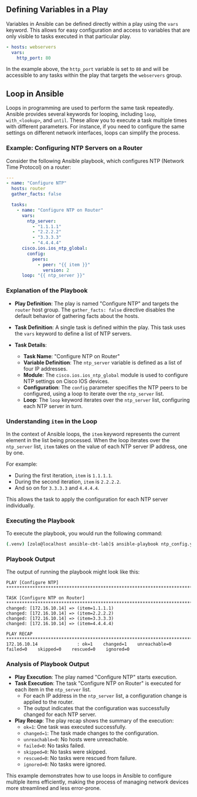 ## Defining Variables in a Play

Variables in Ansible can be defined directly within a play using the `vars` keyword. This allows for easy configuration and access to variables that are only visible to tasks executed in that particular play.

```yaml
- hosts: webservers
  vars:
    http_port: 80
```

In the example above, the `http_port` variable is set to `80` and will be accessible to any tasks within the play that targets the `webservers` group.

## Loop in Ansible

Loops in programming are used to perform the same task repeatedly. Ansible provides several keywords for looping, including `loop`, `with_<lookup>`, and `until`. These allow you to execute a task multiple times with different parameters. For instance, if you need to configure the same settings on different network interfaces, loops can simplify the process.

### Example: Configuring NTP Servers on a Router

Consider the following Ansible playbook, which configures NTP (Network Time Protocol) on a router:

```yaml
---
- name: "Configure NTP"
  hosts: router
  gather_facts: false

  tasks:
    - name: "Configure NTP on Router"
      vars:
        ntp_server:
          - "1.1.1.1"
          - "2.2.2.2"
          - "3.3.3.3"
          - "4.4.4.4"
      cisco.ios.ios_ntp_global:
        config:
          peers:
            - peer: "{{ item }}"
              version: 2
      loop: "{{ ntp_server }}"
```

### Explanation of the Playbook

- **Play Definition**: The play is named "Configure NTP" and targets the `router` host group. The `gather_facts: false` directive disables the default behavior of gathering facts about the hosts.

- **Task Definition**: A single task is defined within the play. This task uses the `vars` keyword to define a list of NTP servers.

- **Task Details**:
  - **Task Name**: "Configure NTP on Router"
  - **Variable Definition**: The `ntp_server` variable is defined as a list of four IP addresses.
  - **Module**: The `cisco.ios.ios_ntp_global` module is used to configure NTP settings on Cisco IOS devices.
  - **Configuration**: The `config` parameter specifies the NTP peers to be configured, using a loop to iterate over the `ntp_server` list.
  - **Loop**: The `loop` keyword iterates over the `ntp_server` list, configuring each NTP server in turn.

### Understanding `item` in the Loop

In the context of Ansible loops, the `item` keyword represents the current element in the list being processed. When the loop iterates over the `ntp_server` list, `item` takes on the value of each NTP server IP address, one by one.

For example:
- During the first iteration, `item` is `1.1.1.1`.
- During the second iteration, `item` is `2.2.2.2`.
- And so on for `3.3.3.3` and `4.4.4.4`.

This allows the task to apply the configuration for each NTP server individually.

### Executing the Playbook

To execute the playbook, you would run the following command:

```bash
(.venv) [zolo@localhost ansible-cbt-lab]$ ansible-playbook ntp_config.yaml 
```

### Playbook Output

The output of running the playbook might look like this:

```plaintext
PLAY [Configure NTP] *****************************************************************************************************

TASK [Configure NTP on Router] *******************************************************************************************
changed: [172.16.10.14] => (item=1.1.1.1)
changed: [172.16.10.14] => (item=2.2.2.2)
changed: [172.16.10.14] => (item=3.3.3.3)
changed: [172.16.10.14] => (item=4.4.4.4)

PLAY RECAP ***************************************************************************************************************
172.16.10.14               : ok=1    changed=1    unreachable=0    failed=0    skipped=0    rescued=0    ignored=0
```

### Analysis of Playbook Output

- **Play Execution**: The play named "Configure NTP" starts execution.
- **Task Execution**: The task "Configure NTP on Router" is executed for each item in the `ntp_server` list.
  - For each IP address in the `ntp_server` list, a configuration change is applied to the router.
  - The output indicates that the configuration was successfully changed for each NTP server.
- **Play Recap**: The play recap shows the summary of the execution:
  - `ok=1`: One task was executed successfully.
  - `changed=1`: The task made changes to the configuration.
  - `unreachable=0`: No hosts were unreachable.
  - `failed=0`: No tasks failed.
  - `skipped=0`: No tasks were skipped.
  - `rescued=0`: No tasks were rescued from failure.
  - `ignored=0`: No tasks were ignored.

This example demonstrates how to use loops in Ansible to configure multiple items efficiently, making the process of managing network devices more streamlined and less error-prone.
